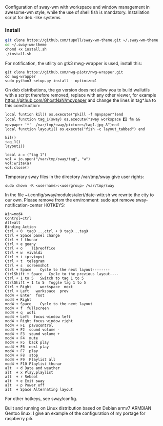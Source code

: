 Configuration of sway-wm with workspace and window management in awesome-wm style,
 while the use of shell fish is mandatory.
Installation script for deb.-like systems.
### Install

```bash
git clone https://github.com/tupoll/sway-wm-theme.git ~/.sway-wm-theme
cd ~/.sway-wm-theme
chomd +x install.sh
./install.sh
```
For notification, the utility on gtk3 mwg-wrapper is used, install this:

```
git clone https://github.com/nwg-piotr/nwg-wrapper.git
cd nwg-wrapper
sudo python3 setup.py install --optimize=1
```

On deb distributions, the go version does not allow you to build wallutils with a script
therefore removed, replace with any other viewer, for example
https://github.com/GhostNaN/mpvpaper
and change the lines in tag*.lua to this construction:
```
local funtion kil() os.execute("pkill -f mpvpaper")end
local function tag_1(sway) os.execute("sway workspace 1️⃣ fm && mpvpaper '*'  /var/tmp/sway/pictures/tag1.jpg &")end 
local function layout1() os.execute("fish -c layout_tabbed") end

kil()                                                                                   
tag_1()       
layout1()

local a = ("tag 1")
vol = io.open("/var/tmp/sway/tag", "w")
vol:write(a)
vol:close()
```

Temporary sway files in the directory /var/tmp/sway
give user rights:
```
sudo chown -R <username>:<usergroup> /var/tmp/sway
```
In the file ~/.config/sway/modules/alert/date-wttr.sh we rewrite the city
to our own.
Please remove from the environment: sudo apt remove sway-notification-center
HOTKEYS:
```
Win=mod4
Control=ctrl
Alt=alt
Binding	Action
Ctrl + 0  tag0 ...ctrl + 9 tag0...tag9 
Ctrl + Space panel change
Ctrl + f thunar
Ctrl + e geany
Ctrl + o	libreoffice
Ctrl + w  vivaldi
Ctrl + i iptv(mpv)
Ctrl + t  telegram
Ctrl + s  screenshot
Ctrl + Space	Cycle to the next layout--------
CtrlShift + Space	Cycle to the previous layout----
Ctrl + 1 to 5	Switch to tag 1 to 5
CtrlShift + 1 to 5	Toggle tag 1 to 5
Ctrl + Right	workspace  next
Ctrl + Left   workspace  prev
mod4 + Enter  foot
mod4 + Right  
mod4 + Space	Cycle to the next layout
mod4 + f  fullscreen
mod4 + q  wofi
mod4 + Left  focus window left
mod4 + Right focus window right
mod4 + F1  pavucontrol
mod4 + F2  sound volume -
mod4 + F3  sound volume +
mod4 + F4  mute
mod4 + F5  back play
mod4 + F6  next play
mod4 + F7  play
mod4 + F8  stop
mod4 + F9  Playlist all 
mod4 + F10 Playlist thunar
alt  + d Date and weather
alt  + x Play,playlist
alt  + r Reboot
alt  + e Exit sway
alt  + p Power off
alt  + Space Alternating layout
```
For other hotkeys, see sway/config.

Built and running on Linux distribution based on Debian armv7
ARMBIAN
Gentoo linux:
I give an example of the configuration of my portage for raspberry pi5.
